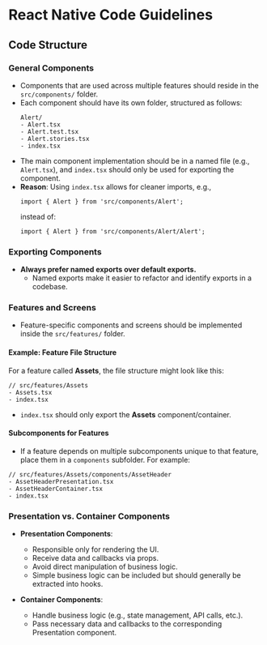 
# React Native Code Guidelines

## Code Structure

### General Components
- Components that are used across multiple features should reside in the `src/components/` folder.
- Each component should have its own folder, structured as follows:
  ```
  Alert/
  - Alert.tsx
  - Alert.test.tsx
  - Alert.stories.tsx
  - index.tsx
  ```
- The main component implementation should be in a named file (e.g., `Alert.tsx`), and `index.tsx` should only be used for exporting the component.
- **Reason**: Using `index.tsx` allows for cleaner imports, e.g.,
  ```
  import { Alert } from 'src/components/Alert';
  ```
  instead of:
  ```
  import { Alert } from 'src/components/Alert/Alert';
  ```

### Exporting Components
- **Always prefer named exports over default exports.**
  - Named exports make it easier to refactor and identify exports in a codebase.

### Features and Screens
- Feature-specific components and screens should be implemented inside the `src/features/` folder.

#### Example: Feature File Structure
For a feature called **Assets**, the file structure might look like this:
```
// src/features/Assets
- Assets.tsx
- index.tsx
```
- `index.tsx` should only export the **Assets** component/container.

#### Subcomponents for Features
- If a feature depends on multiple subcomponents unique to that feature, place them in a `components` subfolder. For example:
```
// src/features/Assets/components/AssetHeader
- AssetHeaderPresentation.tsx
- AssetHeaderContainer.tsx
- index.tsx
```

### Presentation vs. Container Components
- **Presentation Components**:
  - Responsible only for rendering the UI.
  - Receive data and callbacks via props.
  - Avoid direct manipulation of business logic.
  - Simple business logic can be included but should generally be extracted into hooks.

- **Container Components**:
  - Handle business logic (e.g., state management, API calls, etc.).
  - Pass necessary data and callbacks to the corresponding Presentation component.


